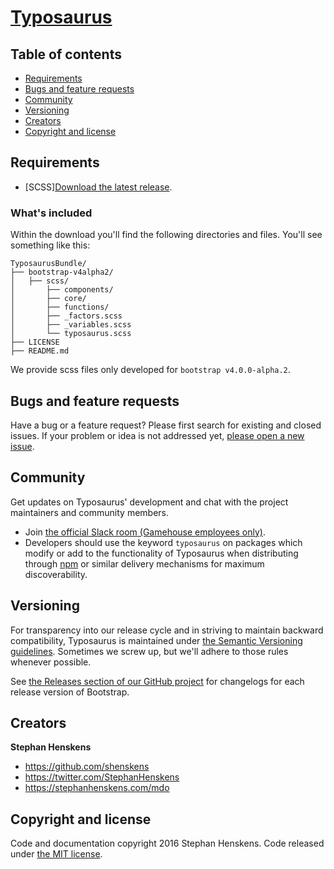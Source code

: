 # [Typosaurus](https://github.com/shenskens/Typosaurus)


## Table of contents

- [Requirements](#requirements)
- [Bugs and feature requests](#bugs-and-feature-requests)
- [Community](#community)
- [Versioning](#versioning)
- [Creators](#creators)
- [Copyright and license](#copyright-and-license)

## Requirements

- [SCSS][Download the latest release](https://github.com/twbs/bootstrap/archive/v4.0.0-alpha.2.zip).


### What's included

Within the download you'll find the following directories and files. You'll see something like this:

```
TyposaurusBundle/
├── bootstrap-v4alpha2/
│   ├── scss/
│       ├── components/
│       ├── core/
│       ├── functions/
│       ├── _factors.scss
│       ├── _variables.scss
│       └── typosaurus.scss
├── LICENSE
├── README.md
```

We provide scss files only developed for `bootstrap v4.0.0-alpha.2`.


## Bugs and feature requests

Have a bug or a feature request? Please first search for existing and closed issues. If your problem or idea is not addressed yet, [please open a new issue](https://github.com/shenskens/Typosaurus/issues/new).


## Community

Get updates on Typosaurus' development and chat with the project maintainers and community members.

- Join [the official Slack room (Gamehouse employees only)](#frontend).
- Developers should use the keyword `typosaurus` on packages which modify or add to the functionality of Typosaurus when distributing through [npm](https://www.npmjs.com/browse/keyword/bootstrap) or similar delivery mechanisms for maximum discoverability.


## Versioning

For transparency into our release cycle and in striving to maintain backward compatibility, Typosaurus is maintained under [the Semantic Versioning guidelines](http://semver.org/). Sometimes we screw up, but we'll adhere to those rules whenever possible.

See [the Releases section of our GitHub project](https://github.com/shenskens/Typosaurus/releases) for changelogs for each release version of Bootstrap.


## Creators

**Stephan Henskens**

- <https://github.com/shenskens>
- <https://twitter.com/StephanHenskens>
- <https://stephanhenskens.com/mdo>


## Copyright and license

Code and documentation copyright 2016 Stephan Henskens. Code released under [the MIT license](https://github.com/shenskens/Typosaurus/blob/master/LICENSE).
